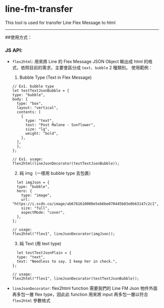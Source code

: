 # line-fm-transfer
This tool is used for transfer Line Flex Message to html

-----------------------------
##使用方式：
### JS API:
- `flex2html`:
  用來將 Line 的 Flex Message JSON Object 輸出成 html 的格式，依照目前的需求，主要會區分成 `text`、`bubble` 2 種類別。
  使用範例：
  1. Bubble Type (Text in Flex Message)
  ```
  // Ex1. bubble type
  let testTextJsonBubble = {
  type: "bubble",
  body: {
    type: "box",
    layout: "vertical",
    contents: [
      {
        type: "text",
        text: "Post Malone - Sunflower",
        size: "lg",
        weight: "bold",
      },
    ],
    },
  };

  // Ex1. usage:
  flex2html(lineJsonDecorator(testTextJsonBubble));
  ```

  2. 純 img（一樣用 bubble type 去包裹）
  ```
    let imgJson = {
    type: "bubble",
    hero: {
      type: "image",
      url: "https://i.scdn.co/image/ab6761610000e5eb6be070445b03e0b63147c2c1",
      size: "full",
      aspectMode: "cover",
    },
  };

  // usage:
  flex2html("flex1", lineJsonDecorator(imgJson));
  ```

  3. 純 Text (用 text type)
  ```
    let testTextJsonPlain = {
    type: "text",
    text: "Needless to say. I keep her in check.",
  };

  // usage:
  flex2html("flex1", lineJsonDecorator(testTextJsonBubble));
  ```
- `lineJsonDecorator`:
  flex2html function 需要我們的 Line FM Json 物件外面再多包一層 flex type，因此此 function 用來將 input 再多包一層以符合 `flex2html` 參數格式
